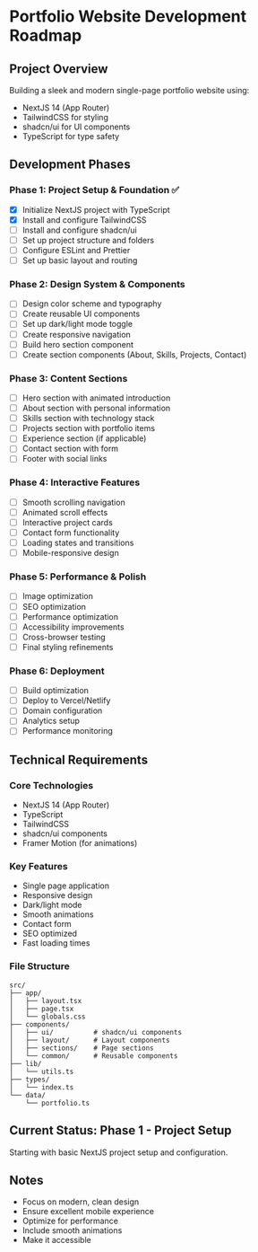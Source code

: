 # Portfolio Website Development Roadmap

## Project Overview
Building a sleek and modern single-page portfolio website using:
- NextJS 14 (App Router)
- TailwindCSS for styling
- shadcn/ui for UI components
- TypeScript for type safety

## Development Phases

### Phase 1: Project Setup & Foundation ✅
- [x] Initialize NextJS project with TypeScript
- [x] Install and configure TailwindCSS
- [ ] Install and configure shadcn/ui
- [ ] Set up project structure and folders
- [ ] Configure ESLint and Prettier
- [ ] Set up basic layout and routing

### Phase 2: Design System & Components
- [ ] Design color scheme and typography
- [ ] Create reusable UI components
- [ ] Set up dark/light mode toggle
- [ ] Create responsive navigation
- [ ] Build hero section component
- [ ] Create section components (About, Skills, Projects, Contact)

### Phase 3: Content Sections
- [ ] Hero section with animated introduction
- [ ] About section with personal information
- [ ] Skills section with technology stack
- [ ] Projects section with portfolio items
- [ ] Experience section (if applicable)
- [ ] Contact section with form
- [ ] Footer with social links

### Phase 4: Interactive Features
- [ ] Smooth scrolling navigation
- [ ] Animated scroll effects
- [ ] Interactive project cards
- [ ] Contact form functionality
- [ ] Loading states and transitions
- [ ] Mobile-responsive design

### Phase 5: Performance & Polish
- [ ] Image optimization
- [ ] SEO optimization
- [ ] Performance optimization
- [ ] Accessibility improvements
- [ ] Cross-browser testing
- [ ] Final styling refinements

### Phase 6: Deployment
- [ ] Build optimization
- [ ] Deploy to Vercel/Netlify
- [ ] Domain configuration
- [ ] Analytics setup
- [ ] Performance monitoring

## Technical Requirements

### Core Technologies
- NextJS 14 (App Router)
- TypeScript
- TailwindCSS
- shadcn/ui components
- Framer Motion (for animations)

### Key Features
- Single page application
- Responsive design
- Dark/light mode
- Smooth animations
- Contact form
- SEO optimized
- Fast loading times

### File Structure
```
src/
├── app/
│   ├── layout.tsx
│   ├── page.tsx
│   └── globals.css
├── components/
│   ├── ui/          # shadcn/ui components
│   ├── layout/      # Layout components
│   ├── sections/    # Page sections
│   └── common/      # Reusable components
├── lib/
│   └── utils.ts
├── types/
│   └── index.ts
└── data/
    └── portfolio.ts
```

## Current Status: Phase 1 - Project Setup
Starting with basic NextJS project setup and configuration.

## Notes
- Focus on modern, clean design
- Ensure excellent mobile experience
- Optimize for performance
- Include smooth animations
- Make it accessible 